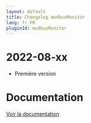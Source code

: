 ```yaml
---
layout: default
title: Changelog modbusMonitor
lang: fr_FR
pluginId: modbusMonitor
---
```

# 2022-08-xx

- Première version

# Documentation

[Voir la documentation]({{site.baseurl}}/{{page.pluginId}}/{{page.lang}})

